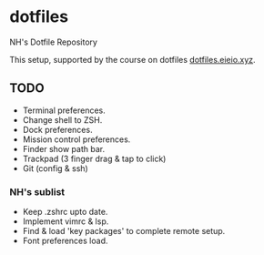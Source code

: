 # dotfiles
NH's Dotfile Repository

This setup, supported by the course on dotfiles [dotfiles.eieio.xyz](http://dotfiles.eieio.xyz). 


## TODO
- Terminal preferences.
- Change shell to ZSH.
- Dock preferences.
- Mission control preferences.
- Finder show path bar.
- Trackpad (3 finger drag & tap to click)
- Git (config & ssh)


### NH's sublist
- Keep .zshrc upto date.
- Implement vimrc & lsp.
- Find & load 'key packages' to complete remote setup.
- Font preferences load.
